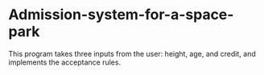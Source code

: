 # Admission-system-for-a-space-park
This program takes three inputs from the user: height, age, and credit, and implements the acceptance rules.
